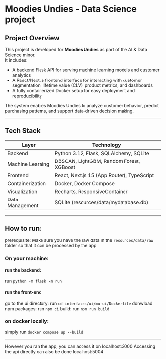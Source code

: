 # Moodies Undies -  Data Science project

## Project Overview

This project is developed for **Moodies Undies** as part of the AI & Data Science minor.  
It includes:

- A backend Flask API for serving machine learning models and customer analytics
- A React/Next.js frontend interface for interacting with customer segmentation, lifetime value (CLV), product metrics, and dashboards
- A fully containerized Docker setup for easy deployment and reproducibility

The system enables Moodies Undies to analyze customer behavior, predict purchasing patterns, and support data-driven decision making.

---

## Tech Stack

| Layer | Technology |
| ----- | ----------- |
| Backend | Python 3.12, Flask, SQLAlchemy, SQLite |
| Machine Learning | DBSCAN, LightGBM, Random Forest, XGBoost |
| Frontend | React, Next.js 15 (App Router), TypeScript |
| Containerization | Docker, Docker Compose |
| Visualization | Recharts, ResponsiveContainer |
| Data Management | SQLite (resources/data/mydatabase.db) |

---

## How to run:
prerequisite:
Make sure you have the raw data in the `resources/data/raw` folder so that it can be processed by the app

### On your machine:
#### run the backend:
run `python -m flask -m run`
#### run the front-end
go to the ui directory: run `cd interfaces/ui/mu-ui/Dockerfile`
donwload npm packages: run `npm ci` 
build: run `npm run build`

### on docker locally:
simply run `docker compose up --build`

-----------
However you ran the app, you can access it on localhost:3000
Accessing the api directly can also be done localhost:5004
